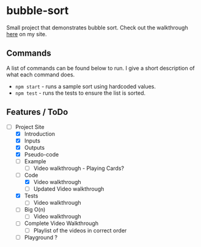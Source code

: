 # bubble-sort
Small project that demonstrates bubble sort. Check out the walkthrough [here](https://bubble-sort.programmingpat.com) on my site.

## Commands

A list of commands can be found below to run. I give a short description of what each command does.

* `npm start` - runs a sample sort using hardcoded values.
* `npm test` - runs the tests to ensure the list is sorted.

## Features / ToDo

- [ ] Project Site
    - [x] Introduction
    - [x] Inputs
    - [x] Outputs
    - [x] Pseudo-code
    - [ ] Example
        - [ ] Video walkthrough - Playing Cards?
    - [ ] Code 
        - [x] Video walkthrough
        - [ ] Updated Video walkthrough
    - [x] Tests
        - [ ] Video walkthrough
    - [ ] Big O(n)
        - [ ] Video walkthrough
    - [ ] Complete Video Walkthrough
        - [ ] Playlist of the videos in correct order
    - [ ] Playground ?